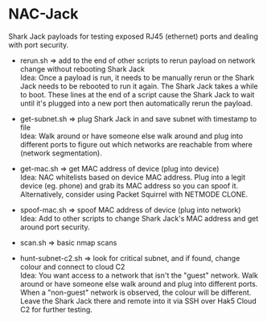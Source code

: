# NAC-Jack
Shark Jack payloads for testing exposed RJ45 (ethernet) ports and dealing with port security.

- rerun.sh ⇒ add to the end of other scripts to rerun payload on network change without rebooting Shark Jack  
Idea: Once a payload is run, it needs to be manually rerun or the Shark Jack needs to be rebooted to run it again. The Shark Jack takes a while to boot.
These lines at the end of a script cause the Shark Jack to wait until it's plugged into a new port then automatically rerun the payload.

- get-subnet.sh ⇒ plug Shark Jack in and save subnet with timestamp to file  
Idea: Walk around or have someone else walk around and plug into different ports to figure out which networks are reachable from where (network segmentation).

- get-mac.sh ⇒ get MAC address of device (plug into device)  
Idea: NAC whitelists based on device MAC address. Plug into a legit device (eg. phone) and grab its MAC address so you can spoof it. Alternatively, consider using Packet Squirrel with NETMODE CLONE.
- spoof-mac.sh ⇒ spoof MAC address of device (plug into network)  
Idea: Add to other scripts to change Shark Jack's MAC address and get around port security.

- scan.sh ⇒ basic nmap scans  
- hunt-subnet-c2.sh ⇒ look for critical subnet, and if found, change colour and connect to cloud C2  
Idea: You want access to a network that isn't the "guest" network. Walk around or have someone else walk around and plug into different ports. When a "non-guest" network is observed, the colour will be different. Leave the Shark Jack there and remote into it via SSH over Hak5 Cloud C2 for further testing.
